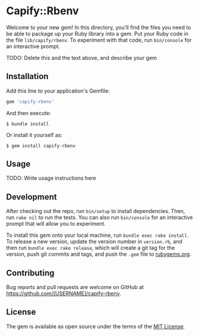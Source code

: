 # Capify::Rbenv

Welcome to your new gem! In this directory, you'll find the files you need to be able to package up your Ruby library into a gem. Put your Ruby code in the file `lib/capify/rbenv`. To experiment with that code, run `bin/console` for an interactive prompt.

TODO: Delete this and the text above, and describe your gem

## Installation

Add this line to your application's Gemfile:

```ruby
gem 'capify-rbenv'
```

And then execute:

    $ bundle install

Or install it yourself as:

    $ gem install capify-rbenv

## Usage

TODO: Write usage instructions here

## Development

After checking out the repo, run `bin/setup` to install dependencies. Then, run `rake nil` to run the tests. You can also run `bin/console` for an interactive prompt that will allow you to experiment.

To install this gem onto your local machine, run `bundle exec rake install`. To release a new version, update the version number in `version.rb`, and then run `bundle exec rake release`, which will create a git tag for the version, push git commits and tags, and push the `.gem` file to [rubygems.org](https://rubygems.org).

## Contributing

Bug reports and pull requests are welcome on GitHub at https://github.com/[USERNAME]/capify-rbenv.


## License

The gem is available as open source under the terms of the [MIT License](https://opensource.org/licenses/MIT).
